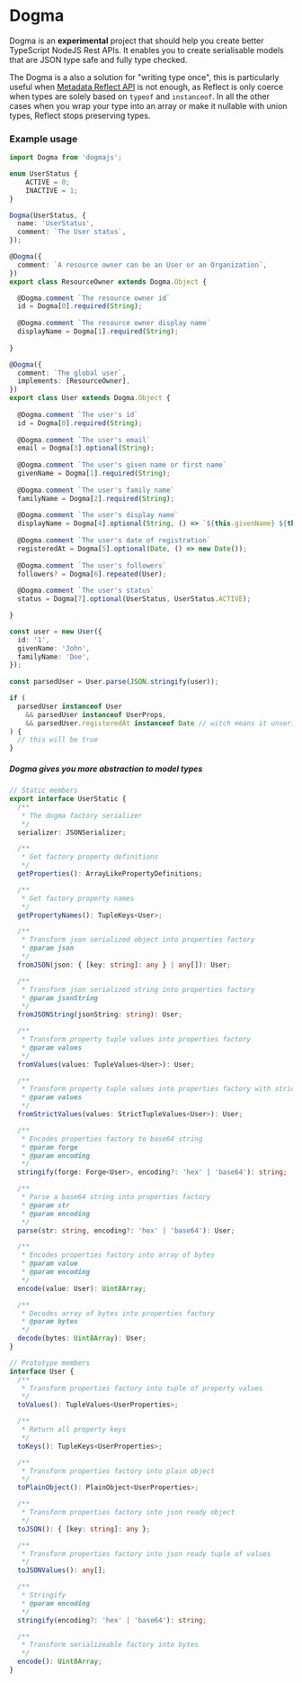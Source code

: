 # Dogma  
  
Dogma is an **experimental** project that should help you create better
TypeScript NodeJS Rest APIs. It enables you to create serialisable models that are JSON type
safe and fully type checked.

The Dogma is a also a solution for "writing type once", this is particularly useful when [Metadata Reflect API](https://www.npmjs.com/package/reflect-metadata)
is not enough, as Reflect is only coerce when types are solely based on `typeof` and `instanceof`.
In all the other cases when you wrap your type into an array or make it nullable with union types, Reflect stops preserving
types.
 
### Example usage  
  
```typescript  
import Dogma from 'dogmajs';

enum UserStatus {
    ACTIVE = 0;
    INACTIVE = 1;
}

Dogma(UserStatus, {
  name: 'UserStatus',
  comment: `The User status`,
});

@Dogma({
  comment: `A resource owner can be an User or an Organization`,
})
export class ResourceOwner extends Dogma.Object {

  @Dogma.comment `The resource owner id`
  id = Dogma[0].required(String);
  
  @Dogma.comment `The resource owner display name`
  displayName = Dogma[1].required(String); 
 
}

@Dogma({
  comment: `The global user`,
  implements: [ResourceOwner],
})  
export class User extends Dogma.Object {  
    
  @Dogma.comment `The user's id`
  id = Dogma[0].required(String);  
  
  @Dogma.comment `The user's email`
  email = Dogma[3].optional(String);  
    
  @Dogma.comment `The user's given name or first name`
  givenName = Dogma[1].required(String);  
    
  @Dogma.comment `The user's family name`
  familyName = Dogma[2].required(String);  
  
  @Dogma.comment `The user's display name`
  displayName = Dogma[4].optional(String, () => `${this.givenName} ${this.familyName}`);  
  
  @Dogma.comment `The user's date of registration`
  registeredAt = Dogma[5].optional(Date, () => new Date());  
    
  @Dogma.comment `The user's followers`
  followers? = Dogma[6].repeated(User);
  
  @Dogma.comment `The user's status`
  status = Dogma[7].optional(UserStatus, UserStatus.ACTIVE);

}  

const user = new User({  
  id: '1',
  givenName: 'John',  
  familyName: 'Doe',  
});  
  
const parsedUser = User.parse(JSON.stringify(user));

if (
  parsedUser instanceof User
    && parsedUser instanceof UserProps,
    && parsedUser.registeredAt instanceof Date // witch means it unserializes Date objects
) {  
  // this will be true  
}
```  
  
##### Dogma gives you more abstraction to model types

```typescript
// Static members
export interface UserStatic {
  /**
   * The dogma factory serializer
   */
  serializer: JSONSerializer;

  /**
   * Get factory property definitions
   */
  getProperties(): ArrayLikePropertyDefinitions;

  /**
   * Get factory property names
   */
  getPropertyNames(): TupleKeys<User>;

  /**
   * Transform json serialized object into properties factory
   * @param json
   */
  fromJSON(json: { [key: string]: any } | any[]): User;

  /**
   * Transform json serialized string into properties factory
   * @param jsonString
   */
  fromJSONString(jsonString: string): User;

  /**
   * Transform property tuple values into properties factory
   * @param values
   */
  fromValues(values: TupleValues<User>): User;

  /**
   * Transform property tuple values into properties factory with strict values
   * @param values
   */
  fromStrictValues(values: StrictTupleValues<User>): User;

  /**
   * Encodes properties factory to base64 string
   * @param forge
   * @param encoding
   */
  stringify(forge: Forge<User>, encoding?: 'hex' | 'base64'): string;

  /**
   * Parse a base64 string into properties factory
   * @param str
   * @param encoding
   */
  parse(str: string, encoding?: 'hex' | 'base64'): User;

  /**
   * Encodes properties factory into array of bytes
   * @param value
   * @param encoding
   */
  encode(value: User): Uint8Array;

  /**
   * Decodes array of bytes into properties factory
   * @param bytes
   */
  decode(bytes: Uint8Array): User;
}

// Prototype members
interface User {
  /**
   * Transform properties factory into tuple of property values
   */
  toValues(): TupleValues<UserProperties>;

  /**
   * Return all property keys
   */
  toKeys(): TupleKeys<UserProperties>;

  /**
   * Transform properties factory into plain object
   */
  toPlainObject(): PlainObject<UserProperties>;

  /**
   * Transform properties factory into json ready object
   */
  toJSON(): { [key: string]: any };

  /**
   * Transform properties factory into json ready tuple of values
   */
  toJSONValues(): any[];

  /**
   * Stringify
   * @param encoding
   */
  stringify(encoding?: 'hex' | 'base64'): string;

  /**
   * Transform serializeable factory into bytes
   */
  encode(): Uint8Array;
}
```
